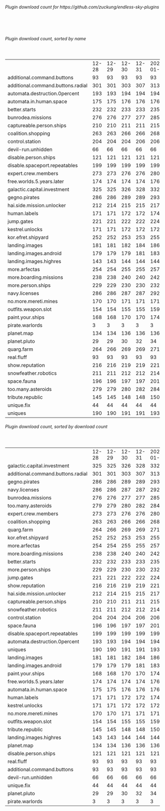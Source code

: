 <h6>Plugin download count for https://github.com/zuckung/endless-sky-plugins</h6><br>
<br>
<h6>Plugin download count, sorted by name</h6><sub><sup><br>
<table>
	<tr>
		<td></td>
		<td>12-28</td>
		<td>12-29</td>
		<td>12-30</td>
		<td>12-31</td>
		<td>2025-01-01</td>
		<td>2025-01-02</td>
		<td>2025-01-03</td>
		<td>today +</td>
	</tr>
	<tr>
		<td>additional.command.buttons</td>
		<td>93</td>
		<td>93</td>
		<td>93</td>
		<td>93</td>
		<td>93</td>
		<td>93</td>
		<td>93</td>
		<td></td>
	</tr>
	<tr>
		<td>additional.command.buttons.radial</td>
		<td>301</td>
		<td>301</td>
		<td>303</td>
		<td>307</td>
		<td>313</td>
		<td>315</td>
		<td>315</td>
		<td></td>
	</tr>
	<tr>
		<td>automata.destruction.0percent</td>
		<td>193</td>
		<td>193</td>
		<td>194</td>
		<td>194</td>
		<td>194</td>
		<td>196</td>
		<td>196</td>
		<td></td>
	</tr>
	<tr>
		<td>automata.in.human.space</td>
		<td>175</td>
		<td>175</td>
		<td>176</td>
		<td>176</td>
		<td>176</td>
		<td>176</td>
		<td>176</td>
		<td></td>
	</tr>
	<tr>
		<td>better.starts</td>
		<td>232</td>
		<td>232</td>
		<td>233</td>
		<td>233</td>
		<td>235</td>
		<td>235</td>
		<td>235</td>
		<td></td>
	</tr>
	<tr>
		<td>bunrodea.missions</td>
		<td>276</td>
		<td>276</td>
		<td>277</td>
		<td>277</td>
		<td>285</td>
		<td>285</td>
		<td>287</td>
		<td>+ 2</td>
	</tr>
	<tr>
		<td>captureable.person.ships</td>
		<td>210</td>
		<td>210</td>
		<td>211</td>
		<td>211</td>
		<td>215</td>
		<td>215</td>
		<td>217</td>
		<td>+ 2</td>
	</tr>
	<tr>
		<td>coalition.shopping</td>
		<td>263</td>
		<td>263</td>
		<td>266</td>
		<td>266</td>
		<td>268</td>
		<td>272</td>
		<td>272</td>
		<td></td>
	</tr>
	<tr>
		<td>control.station</td>
		<td>204</td>
		<td>204</td>
		<td>204</td>
		<td>206</td>
		<td>206</td>
		<td>206</td>
		<td>206</td>
		<td></td>
	</tr>
	<tr>
		<td>devil-run.unhidden</td>
		<td>66</td>
		<td>66</td>
		<td>66</td>
		<td>66</td>
		<td>66</td>
		<td>66</td>
		<td>66</td>
		<td></td>
	</tr>
	<tr>
		<td>disable.person.ships</td>
		<td>121</td>
		<td>121</td>
		<td>121</td>
		<td>121</td>
		<td>121</td>
		<td>121</td>
		<td>123</td>
		<td>+ 2</td>
	</tr>
	<tr>
		<td>disable.spaceport.repeatables</td>
		<td>199</td>
		<td>199</td>
		<td>199</td>
		<td>199</td>
		<td>199</td>
		<td>199</td>
		<td>201</td>
		<td>+ 2</td>
	</tr>
	<tr>
		<td>expert.crew.members</td>
		<td>273</td>
		<td>273</td>
		<td>276</td>
		<td>276</td>
		<td>280</td>
		<td>280</td>
		<td>282</td>
		<td>+ 2</td>
	</tr>
	<tr>
		<td>free.worlds.5.years.later</td>
		<td>174</td>
		<td>174</td>
		<td>174</td>
		<td>174</td>
		<td>176</td>
		<td>176</td>
		<td>176</td>
		<td></td>
	</tr>
	<tr>
		<td>galactic.capital.investment</td>
		<td>325</td>
		<td>325</td>
		<td>326</td>
		<td>328</td>
		<td>332</td>
		<td>332</td>
		<td>334</td>
		<td>+ 2</td>
	</tr>
	<tr>
		<td>gegno.pirates</td>
		<td>286</td>
		<td>286</td>
		<td>289</td>
		<td>289</td>
		<td>293</td>
		<td>295</td>
		<td>297</td>
		<td>+ 2</td>
	</tr>
	<tr>
		<td>hai.side.mission.unlocker</td>
		<td>212</td>
		<td>214</td>
		<td>215</td>
		<td>215</td>
		<td>217</td>
		<td>217</td>
		<td>217</td>
		<td></td>
	</tr>
	<tr>
		<td>human.labels</td>
		<td>171</td>
		<td>171</td>
		<td>172</td>
		<td>172</td>
		<td>174</td>
		<td>174</td>
		<td>174</td>
		<td></td>
	</tr>
	<tr>
		<td>jump.gates</td>
		<td>221</td>
		<td>221</td>
		<td>222</td>
		<td>222</td>
		<td>224</td>
		<td>224</td>
		<td>224</td>
		<td></td>
	</tr>
	<tr>
		<td>kestrel.unlocks</td>
		<td>171</td>
		<td>171</td>
		<td>172</td>
		<td>172</td>
		<td>172</td>
		<td>172</td>
		<td>172</td>
		<td></td>
	</tr>
	<tr>
		<td>kor.efret.shipyard</td>
		<td>252</td>
		<td>252</td>
		<td>253</td>
		<td>253</td>
		<td>255</td>
		<td>259</td>
		<td>259</td>
		<td></td>
	</tr>
	<tr>
		<td>landing.images</td>
		<td>181</td>
		<td>181</td>
		<td>182</td>
		<td>184</td>
		<td>186</td>
		<td>186</td>
		<td>188</td>
		<td>+ 2</td>
	</tr>
	<tr>
		<td>landing.images.android</td>
		<td>179</td>
		<td>179</td>
		<td>179</td>
		<td>181</td>
		<td>183</td>
		<td>183</td>
		<td>183</td>
		<td></td>
	</tr>
	<tr>
		<td>landing.images.highres</td>
		<td>143</td>
		<td>143</td>
		<td>144</td>
		<td>144</td>
		<td>144</td>
		<td>144</td>
		<td>144</td>
		<td></td>
	</tr>
	<tr>
		<td>more.arfectas</td>
		<td>254</td>
		<td>254</td>
		<td>255</td>
		<td>255</td>
		<td>257</td>
		<td>257</td>
		<td>257</td>
		<td></td>
	</tr>
	<tr>
		<td>more.boarding.missions</td>
		<td>238</td>
		<td>238</td>
		<td>240</td>
		<td>240</td>
		<td>242</td>
		<td>242</td>
		<td>244</td>
		<td>+ 2</td>
	</tr>
	<tr>
		<td>more.person.ships</td>
		<td>229</td>
		<td>229</td>
		<td>230</td>
		<td>230</td>
		<td>232</td>
		<td>232</td>
		<td>232</td>
		<td></td>
	</tr>
	<tr>
		<td>navy.licenses</td>
		<td>286</td>
		<td>286</td>
		<td>287</td>
		<td>287</td>
		<td>292</td>
		<td>292</td>
		<td>295</td>
		<td>+ 3</td>
	</tr>
	<tr>
		<td>no.more.mereti.mines</td>
		<td>170</td>
		<td>170</td>
		<td>171</td>
		<td>171</td>
		<td>171</td>
		<td>171</td>
		<td>171</td>
		<td></td>
	</tr>
	<tr>
		<td>outfits.weapon.slot</td>
		<td>154</td>
		<td>154</td>
		<td>155</td>
		<td>155</td>
		<td>159</td>
		<td>159</td>
		<td>159</td>
		<td></td>
	</tr>
	<tr>
		<td>paint.your.ships</td>
		<td>168</td>
		<td>168</td>
		<td>170</td>
		<td>170</td>
		<td>174</td>
		<td>174</td>
		<td>176</td>
		<td>+ 2</td>
	</tr>
	<tr>
		<td>pirate.warlords</td>
		<td>3</td>
		<td>3</td>
		<td>3</td>
		<td>3</td>
		<td>3</td>
		<td>3</td>
		<td>3</td>
		<td></td>
	</tr>
	<tr>
		<td>planet.map</td>
		<td>134</td>
		<td>134</td>
		<td>136</td>
		<td>136</td>
		<td>136</td>
		<td>136</td>
		<td>136</td>
		<td></td>
	</tr>
	<tr>
		<td>planet.pluto</td>
		<td>29</td>
		<td>29</td>
		<td>30</td>
		<td>32</td>
		<td>34</td>
		<td>34</td>
		<td>34</td>
		<td></td>
	</tr>
	<tr>
		<td>quarg.farm</td>
		<td>264</td>
		<td>266</td>
		<td>269</td>
		<td>269</td>
		<td>271</td>
		<td>271</td>
		<td>271</td>
		<td></td>
	</tr>
	<tr>
		<td>real.fluff</td>
		<td>93</td>
		<td>93</td>
		<td>93</td>
		<td>93</td>
		<td>93</td>
		<td>93</td>
		<td>93</td>
		<td></td>
	</tr>
	<tr>
		<td>show.reputation</td>
		<td>216</td>
		<td>216</td>
		<td>219</td>
		<td>219</td>
		<td>221</td>
		<td>221</td>
		<td>221</td>
		<td></td>
	</tr>
	<tr>
		<td>snowfeather.robotics</td>
		<td>211</td>
		<td>211</td>
		<td>212</td>
		<td>212</td>
		<td>214</td>
		<td>214</td>
		<td>216</td>
		<td>+ 2</td>
	</tr>
	<tr>
		<td>space.fauna</td>
		<td>196</td>
		<td>196</td>
		<td>197</td>
		<td>197</td>
		<td>201</td>
		<td>201</td>
		<td>201</td>
		<td></td>
	</tr>
	<tr>
		<td>too.many.asteroids</td>
		<td>279</td>
		<td>279</td>
		<td>280</td>
		<td>282</td>
		<td>284</td>
		<td>284</td>
		<td>284</td>
		<td></td>
	</tr>
	<tr>
		<td>tribute.republic</td>
		<td>145</td>
		<td>145</td>
		<td>148</td>
		<td>148</td>
		<td>150</td>
		<td>150</td>
		<td>150</td>
		<td></td>
	</tr>
	<tr>
		<td>unique.fix</td>
		<td>44</td>
		<td>44</td>
		<td>44</td>
		<td>44</td>
		<td>44</td>
		<td>44</td>
		<td>44</td>
		<td></td>
	</tr>
	<tr>
		<td>uniques</td>
		<td>190</td>
		<td>190</td>
		<td>191</td>
		<td>191</td>
		<td>193</td>
		<td>193</td>
		<td>194</td>
		<td>+ 1</td>
	</tr>
</table>
</sub></sup>
<h6>Plugin download count, sorted by download count</h6><sub><sup><br>
<table>
	<tr>
		<td></td>
		<td>12-28</td>
		<td>12-29</td>
		<td>12-30</td>
		<td>12-31</td>
		<td>2025-01-01</td>
		<td>2025-01-02</td>
		<td>2025-01-03</td>
		<td>today +</td>
	</tr>
	<tr>
		<td>galactic.capital.investment</td>
		<td>325</td>
		<td>325</td>
		<td>326</td>
		<td>328</td>
		<td>332</td>
		<td>332</td>
		<td>334</td>
		<td>+ 2</td>
	</tr>
	<tr>
		<td>additional.command.buttons.radial</td>
		<td>301</td>
		<td>301</td>
		<td>303</td>
		<td>307</td>
		<td>313</td>
		<td>315</td>
		<td>315</td>
		<td></td>
	</tr>
	<tr>
		<td>gegno.pirates</td>
		<td>286</td>
		<td>286</td>
		<td>289</td>
		<td>289</td>
		<td>293</td>
		<td>295</td>
		<td>297</td>
		<td>+ 2</td>
	</tr>
	<tr>
		<td>navy.licenses</td>
		<td>286</td>
		<td>286</td>
		<td>287</td>
		<td>287</td>
		<td>292</td>
		<td>292</td>
		<td>295</td>
		<td>+ 3</td>
	</tr>
	<tr>
		<td>bunrodea.missions</td>
		<td>276</td>
		<td>276</td>
		<td>277</td>
		<td>277</td>
		<td>285</td>
		<td>285</td>
		<td>287</td>
		<td>+ 2</td>
	</tr>
	<tr>
		<td>too.many.asteroids</td>
		<td>279</td>
		<td>279</td>
		<td>280</td>
		<td>282</td>
		<td>284</td>
		<td>284</td>
		<td>284</td>
		<td></td>
	</tr>
	<tr>
		<td>expert.crew.members</td>
		<td>273</td>
		<td>273</td>
		<td>276</td>
		<td>276</td>
		<td>280</td>
		<td>280</td>
		<td>282</td>
		<td>+ 2</td>
	</tr>
	<tr>
		<td>coalition.shopping</td>
		<td>263</td>
		<td>263</td>
		<td>266</td>
		<td>266</td>
		<td>268</td>
		<td>272</td>
		<td>272</td>
		<td></td>
	</tr>
	<tr>
		<td>quarg.farm</td>
		<td>264</td>
		<td>266</td>
		<td>269</td>
		<td>269</td>
		<td>271</td>
		<td>271</td>
		<td>271</td>
		<td></td>
	</tr>
	<tr>
		<td>kor.efret.shipyard</td>
		<td>252</td>
		<td>252</td>
		<td>253</td>
		<td>253</td>
		<td>255</td>
		<td>259</td>
		<td>259</td>
		<td></td>
	</tr>
	<tr>
		<td>more.arfectas</td>
		<td>254</td>
		<td>254</td>
		<td>255</td>
		<td>255</td>
		<td>257</td>
		<td>257</td>
		<td>257</td>
		<td></td>
	</tr>
	<tr>
		<td>more.boarding.missions</td>
		<td>238</td>
		<td>238</td>
		<td>240</td>
		<td>240</td>
		<td>242</td>
		<td>242</td>
		<td>244</td>
		<td>+ 2</td>
	</tr>
	<tr>
		<td>better.starts</td>
		<td>232</td>
		<td>232</td>
		<td>233</td>
		<td>233</td>
		<td>235</td>
		<td>235</td>
		<td>235</td>
		<td></td>
	</tr>
	<tr>
		<td>more.person.ships</td>
		<td>229</td>
		<td>229</td>
		<td>230</td>
		<td>230</td>
		<td>232</td>
		<td>232</td>
		<td>232</td>
		<td></td>
	</tr>
	<tr>
		<td>jump.gates</td>
		<td>221</td>
		<td>221</td>
		<td>222</td>
		<td>222</td>
		<td>224</td>
		<td>224</td>
		<td>224</td>
		<td></td>
	</tr>
	<tr>
		<td>show.reputation</td>
		<td>216</td>
		<td>216</td>
		<td>219</td>
		<td>219</td>
		<td>221</td>
		<td>221</td>
		<td>221</td>
		<td></td>
	</tr>
	<tr>
		<td>hai.side.mission.unlocker</td>
		<td>212</td>
		<td>214</td>
		<td>215</td>
		<td>215</td>
		<td>217</td>
		<td>217</td>
		<td>217</td>
		<td></td>
	</tr>
	<tr>
		<td>captureable.person.ships</td>
		<td>210</td>
		<td>210</td>
		<td>211</td>
		<td>211</td>
		<td>215</td>
		<td>215</td>
		<td>217</td>
		<td>+ 2</td>
	</tr>
	<tr>
		<td>snowfeather.robotics</td>
		<td>211</td>
		<td>211</td>
		<td>212</td>
		<td>212</td>
		<td>214</td>
		<td>214</td>
		<td>216</td>
		<td>+ 2</td>
	</tr>
	<tr>
		<td>control.station</td>
		<td>204</td>
		<td>204</td>
		<td>204</td>
		<td>206</td>
		<td>206</td>
		<td>206</td>
		<td>206</td>
		<td></td>
	</tr>
	<tr>
		<td>space.fauna</td>
		<td>196</td>
		<td>196</td>
		<td>197</td>
		<td>197</td>
		<td>201</td>
		<td>201</td>
		<td>201</td>
		<td></td>
	</tr>
	<tr>
		<td>disable.spaceport.repeatables</td>
		<td>199</td>
		<td>199</td>
		<td>199</td>
		<td>199</td>
		<td>199</td>
		<td>199</td>
		<td>201</td>
		<td>+ 2</td>
	</tr>
	<tr>
		<td>automata.destruction.0percent</td>
		<td>193</td>
		<td>193</td>
		<td>194</td>
		<td>194</td>
		<td>194</td>
		<td>196</td>
		<td>196</td>
		<td></td>
	</tr>
	<tr>
		<td>uniques</td>
		<td>190</td>
		<td>190</td>
		<td>191</td>
		<td>191</td>
		<td>193</td>
		<td>193</td>
		<td>194</td>
		<td>+ 1</td>
	</tr>
	<tr>
		<td>landing.images</td>
		<td>181</td>
		<td>181</td>
		<td>182</td>
		<td>184</td>
		<td>186</td>
		<td>186</td>
		<td>188</td>
		<td>+ 2</td>
	</tr>
	<tr>
		<td>landing.images.android</td>
		<td>179</td>
		<td>179</td>
		<td>179</td>
		<td>181</td>
		<td>183</td>
		<td>183</td>
		<td>183</td>
		<td></td>
	</tr>
	<tr>
		<td>paint.your.ships</td>
		<td>168</td>
		<td>168</td>
		<td>170</td>
		<td>170</td>
		<td>174</td>
		<td>174</td>
		<td>176</td>
		<td>+ 2</td>
	</tr>
	<tr>
		<td>free.worlds.5.years.later</td>
		<td>174</td>
		<td>174</td>
		<td>174</td>
		<td>174</td>
		<td>176</td>
		<td>176</td>
		<td>176</td>
		<td></td>
	</tr>
	<tr>
		<td>automata.in.human.space</td>
		<td>175</td>
		<td>175</td>
		<td>176</td>
		<td>176</td>
		<td>176</td>
		<td>176</td>
		<td>176</td>
		<td></td>
	</tr>
	<tr>
		<td>human.labels</td>
		<td>171</td>
		<td>171</td>
		<td>172</td>
		<td>172</td>
		<td>174</td>
		<td>174</td>
		<td>174</td>
		<td></td>
	</tr>
	<tr>
		<td>kestrel.unlocks</td>
		<td>171</td>
		<td>171</td>
		<td>172</td>
		<td>172</td>
		<td>172</td>
		<td>172</td>
		<td>172</td>
		<td></td>
	</tr>
	<tr>
		<td>no.more.mereti.mines</td>
		<td>170</td>
		<td>170</td>
		<td>171</td>
		<td>171</td>
		<td>171</td>
		<td>171</td>
		<td>171</td>
		<td></td>
	</tr>
	<tr>
		<td>outfits.weapon.slot</td>
		<td>154</td>
		<td>154</td>
		<td>155</td>
		<td>155</td>
		<td>159</td>
		<td>159</td>
		<td>159</td>
		<td></td>
	</tr>
	<tr>
		<td>tribute.republic</td>
		<td>145</td>
		<td>145</td>
		<td>148</td>
		<td>148</td>
		<td>150</td>
		<td>150</td>
		<td>150</td>
		<td></td>
	</tr>
	<tr>
		<td>landing.images.highres</td>
		<td>143</td>
		<td>143</td>
		<td>144</td>
		<td>144</td>
		<td>144</td>
		<td>144</td>
		<td>144</td>
		<td></td>
	</tr>
	<tr>
		<td>planet.map</td>
		<td>134</td>
		<td>134</td>
		<td>136</td>
		<td>136</td>
		<td>136</td>
		<td>136</td>
		<td>136</td>
		<td></td>
	</tr>
	<tr>
		<td>disable.person.ships</td>
		<td>121</td>
		<td>121</td>
		<td>121</td>
		<td>121</td>
		<td>121</td>
		<td>121</td>
		<td>123</td>
		<td>+ 2</td>
	</tr>
	<tr>
		<td>real.fluff</td>
		<td>93</td>
		<td>93</td>
		<td>93</td>
		<td>93</td>
		<td>93</td>
		<td>93</td>
		<td>93</td>
		<td></td>
	</tr>
	<tr>
		<td>additional.command.buttons</td>
		<td>93</td>
		<td>93</td>
		<td>93</td>
		<td>93</td>
		<td>93</td>
		<td>93</td>
		<td>93</td>
		<td></td>
	</tr>
	<tr>
		<td>devil-run.unhidden</td>
		<td>66</td>
		<td>66</td>
		<td>66</td>
		<td>66</td>
		<td>66</td>
		<td>66</td>
		<td>66</td>
		<td></td>
	</tr>
	<tr>
		<td>unique.fix</td>
		<td>44</td>
		<td>44</td>
		<td>44</td>
		<td>44</td>
		<td>44</td>
		<td>44</td>
		<td>44</td>
		<td></td>
	</tr>
	<tr>
		<td>planet.pluto</td>
		<td>29</td>
		<td>29</td>
		<td>30</td>
		<td>32</td>
		<td>34</td>
		<td>34</td>
		<td>34</td>
		<td></td>
	</tr>
	<tr>
		<td>pirate.warlords</td>
		<td>3</td>
		<td>3</td>
		<td>3</td>
		<td>3</td>
		<td>3</td>
		<td>3</td>
		<td>3</td>
		<td></td>
	</tr>
</table>
</sub></sup>
